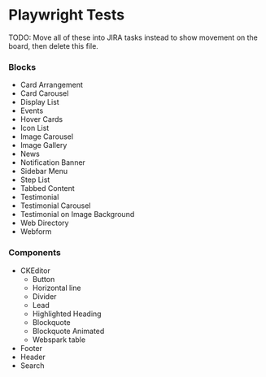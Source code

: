 # Playwright Tests

TODO: Move all of these into JIRA tasks instead to show movement on the board, then delete this file.

### Blocks

- Card Arrangement
- Card Carousel
- Display List
- Events
- Hover Cards
- Icon List
- Image Carousel
- Image Gallery
- News
- Notification Banner
- Sidebar Menu
- Step List
- Tabbed Content
- Testimonial
- Testimonial Carousel
- Testimonial on Image Background
- Web Directory
- Webform

### Components

- CKEditor
  - Button
  - Horizontal line
  - Divider
  - Lead
  - Highlighted Heading
  - Blockquote
  - Blockquote Animated
  - Webspark table
- Footer
- Header
- Search
